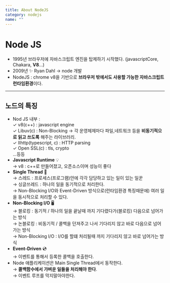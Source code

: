 ```yaml
---
title: About NodeJS
category: nodejs
name: ""
---
```


# Node JS

- 1995년 브라우저에 자바스크립트 엔진을 탑제하기 시작했다. (javascriptCore, Chakara, **V8**...)
- 2009년 ✨ Ryan Dahl → node 개발
- NodeJS : chrome v8을 기반으로 **브라우저 밖에서도 사용할 가능한 자바스크립트 런타임환경**이다.

---

## 노드의 특징

- Nod JS 내부 :  
  ✓ v8(c++) : javascript engine  
  ✓ Libuv(c) : Non-Blocking → 각 운영체제마다 파일,네트워크 등을 **비동기적으로 읽고 쓰도록** 해주는 라이브러리.  
  ✓ IIhttp(typescript, c) : HTTP parsing  
  ✓ Open SSL(c) : tls, crypto  
  ...등등
- **Javascript Runtime** 💡  
  → v8 : c++로 만들어졌고, 오픈소스이며 성능이 좋다
- **Single Thread** 🔧  
  → 스레드 : 프로세스(프로그램)안에 각각 담당하고 있는 일이 있는 일꾼  
  → 싱글쓰레드 : 하나의 일을 동기적으로 처리한다.  
  → Non-Blocking I/O와 Event-Driven 방식으로(런타임환경 특징때문에) 여러 일을 동시적으로 처리할 수 있다.
- **Non-Blocking I/O** 🖥  
  → 블로킹 : 동기적 / 하나의 일을 끝날때 까지 기다렸다가(블로킹) 다음으로 넘어가는 방식  
  → 논블로킹 : 비동기적 / 콜백을 던져주고 나서 기다리지 않고 바로 다음으로 넘어가는 방식  
  → Non-Blocking I/O : I/O를 할떄 처리될때 까지 기다리지 않고 바로 넘어가는 방식
- **Event-Driven** 💿  
  → 이벤트를 통해서 등록한 콜백을 호출한다.
- Node 애플리케이션은 Main Single Thread에서 동작한다.  
  → **콜백함수에서 가벼운 일들을 처리해야 한다**.  
  → 이벤트 루프를 막지말아야한다.
